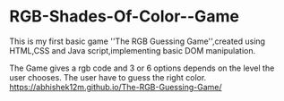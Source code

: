 # RGB-Shades-Of-Color--Game
This is my first basic game ''The RGB Guessing Game'',created using HTML,CSS and Java script,implementing basic DOM manipulation.

The Game gives a rgb code and 3 or 6 options depends on the level the user chooses.
The user have to guess the right color.
https://abhishek12m.github.io/The-RGB-Guessing-Game/
